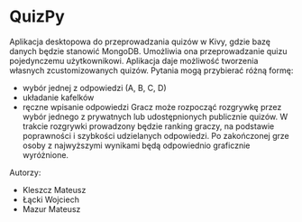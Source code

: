 # QuizPy

Aplikacja desktopowa do przeprowadzania quizów w Kivy, gdzie bazę danych będzie stanowić MongoDB. Umożliwia ona przeprowadzanie quizu pojedynczemu użytkownikowi. Aplikacja daje możliwość tworzenia własnych zcustomizowanych quizów. Pytania mogą przybierać różną formę: 
- wybór jednej z odpowiedzi (A, B, C, D)
- układanie kafelków
- ręczne wpisanie odpowiedzi
Gracz może rozpocząć rozgrywkę przez wybór jednego z prywatnych lub udostępnionych publicznie quizów. W trakcie rozgrywki prowadzony będzie ranking graczy, na podstawie poprawności i szybkości udzielanych odpowiedzi. Po zakończonej grze osoby z najwyższymi wynikami będą odpowiednio graficznie wyróżnione.

Autorzy:
- Kleszcz Mateusz
- Łącki Wojciech
- Mazur Mateusz
